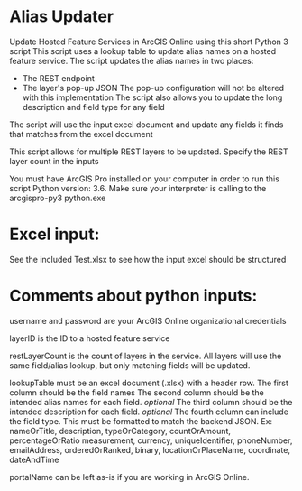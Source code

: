 # Alias Updater
Update Hosted Feature Services in ArcGIS Online using this short Python 3 script
This script uses a lookup table to update alias names on a hosted feature service.
The script updates the alias names in two places:
  - The REST endpoint
  - The layer's pop-up JSON
The pop-up configuration will not be altered with this implementation
The script also allows you to update the long description and field type for any field

The script will use the input excel document and update any fields it finds that matches from the excel document

This script allows for multiple REST layers to be updated. Specify the REST layer count in the inputs

You must have ArcGIS Pro installed on your computer in order to run this script
Python version: 3.6. Make sure your interpreter is calling to the arcgispro-py3 python.exe

# Excel input:
See the included Test.xlsx to see how the input excel should be structured

# Comments about python inputs:
username and password are your ArcGIS Online organizational credentials

layerID is the ID to a hosted feature service 

restLayerCount is the count of layers in the service. All layers will use
              the same field/alias lookup, but only matching fields will be updated.

lookupTable must be an excel document (.xlsx) with a header row. 
The first column should be the field names
The second column should be the intended alias names for each field.
*optional* The third column should be the intended description for each field.
*optional* The fourth column can include the field type. This must be formatted
          to match the backend JSON. 
           Ex:  nameOrTitle, description, typeOrCategory, countOrAmount, percentageOrRatio
               measurement, currency, uniqueIdentifier, phoneNumber, emailAddress,
               orderedOrRanked, binary, locationOrPlaceName, coordinate, dateAndTime

 portalName can be left as-is if you are working in ArcGIS Online.
